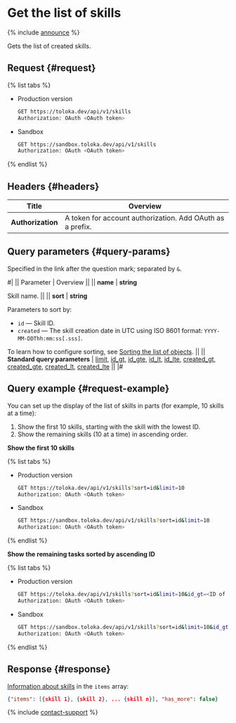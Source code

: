 # Get the list of skills

{% include [announce](../_includes/announce.md) %}

Gets the list of created skills.

## Request {#request}

{% list tabs %}

- Production version

    ```bash
    GET https://toloka.dev/api/v1/skills
    Authorization: OAuth <OAuth token>
    ```

- Sandbox

    ```bash
    GET https://sandbox.toloka.dev/api/v1/skills
    Authorization: OAuth <OAuth token>
    ```

{% endlist %}

## Headers {#headers}

Title | Overview
----- | -----
**Authorization** | A token for account authorization. Add OAuth as a prefix.

## Query parameters {#query-params}

Specified in the link after the question mark; separated by `&`.

#|
|| Parameter | Overview ||
|| **name** | **string**

Skill name. ||
|| **sort** | **string**

Parameters to sort by:

- `id` — Skill ID.
- `created` — The skill creation date in UTC using ISO 8601 format: `YYYY-MM-DDThh:mm:ss[.sss]`.

To learn how to configure sorting, see [Sorting the list of objects](sorting.md). ||
|| **Standard query parameters** | [limit](./standard-query-parameters.md#limit), [id_gt](./standard-query-parameters.md#id_gt), [id_gte](./standard-query-parameters.md#id_gte), [id_lt](./standard-query-parameters.md#id_lt), [id_lte](./standard-query-parameters.md#id_lte), [created_gt](./standard-query-parameters.md#created_gt), [created_gte](./standard-query-parameters.md#created_gte), [created_lt](./standard-query-parameters.md#created_lt), [created_lte](./standard-query-parameters.md#created_lte) ||
|#

## Query example {#request-example}

You can set up the display of the list of skills in parts (for example, 10 skills at a time):

1. Show the first 10 skills, starting with the skill with the lowest ID.
1. Show the remaining skills (10 at a time) in ascending order.

**Show the first 10 skills**

{% list tabs %}

- Production version

    ```bash
    GET https://toloka.dev/api/v1/skills?sort=id&limit=10
    Authorization: OAuth <OAuth token>
    ```

- Sandbox

    ```bash
    GET https://sandbox.toloka.dev/api/v1/skills?sort=id&limit=10
    Authorization: OAuth <OAuth token>
    ```

{% endlist %}

**Show the remaining tasks sorted by ascending ID**

{% list tabs %}

- Production version

    ```bash
    GET https://toloka.dev/api/v1/skills?sort=id&limit=10&id_gt=<ID of the last skill from the previous response>
    Authorization: OAuth <OAuth token>
    ```

- Sandbox

    ```bash
    GET https://sandbox.toloka.dev/api/v1/skills?sort=id&limit=10&id_gt=<ID of the last skill from the previous response>
    Authorization: OAuth <OAuth token>
    ```

{% endlist %}

## Response {#response}

[Information about skills](get-skill.md) in the `items` array:

```json
{"items": [{skill 1}, {skill 2}, ... {skill n}], "has_more": false}
```

{% include [contact-support](../../guide/_includes/contact-support.md) %}